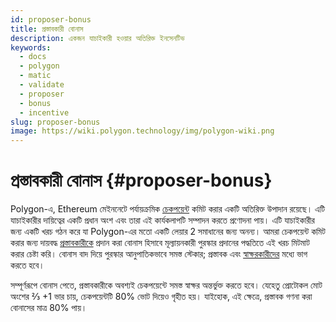 ```yaml
---
id: proposer-bonus
title: প্রস্তাবকারী বোনাস
description: একজন যাচাইকারী হওয়ার অতিরিক্ত ইনসেনটিভ
keywords:
  - docs
  - polygon
  - matic
  - validate
  - proposer
  - bonus
  - incentive
slug: proposer-bonus
image: https://wiki.polygon.technology/img/polygon-wiki.png
---
```


# প্রস্তাবকারী বোনাস {#proposer-bonus}

Polygon-এ, Ethereum মেইননেটে পর্যায়ক্রমিক [চেকপয়েন্ট](/docs/maintain/glossary.md#checkpoint-transaction) কমিট করার একটি অতিরিক্ত উপাদান রয়েছে। এটি যাচাইকারীর দায়িত্বের একটি প্রধান অংশ এবং তারা এই কার্যকলাপটি সম্পাদন করতে প্রণোদনা পায়। এটি যাচাইকারীর জন্য একটি খরচ গঠন করে যা Polygon-এর মতো একটি লেয়ার 2 সমাধানের জন্য অনন্য। আমরা চেকপয়েন্ট কমিট করার জন্য দায়বদ্ধ [প্রস্তাবকারীকে](/docs/maintain/glossary.md#proposer) প্রদান করা বোনাস হিসাবে মূল্যায়নকারী পুরস্কার প্রদানের পদ্ধতিতে এই খরচ মিটমাট করার চেষ্টা করি। বোনাস বাদ দিয়ে পুরস্কার আনুপাতিকভাবে সমস্ত স্টেকার; প্রস্তাবক এবং [স্বাক্ষরকারীদের](/docs/maintain/glossary.md#signer-address) মধ্যে ভাগ করতে হবে।

সম্পূর্ণরূপে বোনাস পেতে, প্রস্তাবকারীকে অবশ্যই চেকপয়েন্টে সমস্ত স্বাক্ষর অন্তর্ভুক্ত করতে হবে। যেহেতু প্রোটোকল মোট অংশের ⅔ +1 ভার চায়, চেকপয়েন্টটি 80% ভোট দিয়েও গৃহীত হয়। যাইহোক, এই ক্ষেত্রে, প্রস্তাবক গণনা করা বোনাসের মাত্র 80% পায়।
